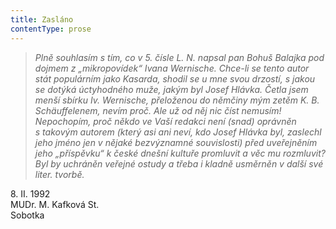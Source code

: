 ```yaml
---
title: Zasláno
contentType: prose
---
```


> _Plně souhlasím s tím, co v 5. čísle L. N. napsal pan Bohuš Balajka pod dojmem z „mikropovídek“ Ivana Wernische. Chce-li se tento autor stát populárním jako Kasarda, shodil se u mne svou drzostí, s jakou se dotýká úctyhodného muže, jakým byl Josef Hlávka. Četla jsem menší sbírku Iv. Wernische, přeloženou do němčiny mým zetěm K. B. Schäuffelenem, nevím proč. Ale už od něj nic číst nemusím! Nepochopím, proč někdo ve Vaší redakci není (snad) oprávněn s takovým autorem (který asi ani neví, kdo Josef Hlávka byl, zaslechl jeho jméno jen v nějaké bezvýznamné souvislosti) před uveřejněním jeho „příspěvku“ k české dnešní kultuře promluvit a věc mu rozmluvit? Byl by uchráněn veřejné ostudy a třeba i kladně usměrněn v další své liter. tvorbě._

8\. II. 1992  
MUDr. M. Kafková St.  
Sobotka
